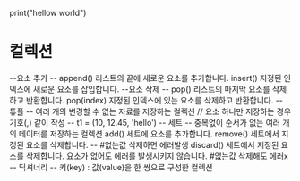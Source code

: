 print("hellow world")

# 컬렉션
--요소 추가 --
append() 리스트의 끝에 새로운 요소를 추가합니다.
insert() 지정된 인덱스에 새로운 요소를 삽입합니다.
--요소 삭제 --
pop() 리스트의 마지막 요소를 삭제하고 반환합니다.
pop(index) 지정된 인덱스에 있는 요소를 삭제하고 반환합니다.
-- 튜플 --
여러 개의 변경할 수 없는 자료를 저장하는 컬렉션 // 요소 하나만 저장하는 경우 기호(,) 같이 작성 -- t1 = (10, 12.45, 'hello')
-- 세트 -- 
중복없이 순서가 없는 여러 개의 데이터를 저장하는 컬렉션
add() 세트에 요소를 추가합니다.
remove() 세트에서 지정된 요소를 삭제합니다. -- #없는값 삭제하면 에러발생
discard() 세트에서 지정된 요소를 삭제합니다. 요소가 없어도 에러를 발생시키지 않습니다. #없는값 삭제해도 에러x
-- 딕셔너리 --
키(key) : 값(value)을 한 쌍으로 구성한 컬렉션

